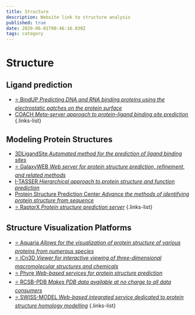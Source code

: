 ```yaml
---
title: Structure
description: Website link to structure analysis
published: true
date: 2020-06-01T00:46:16.030Z
tags: category
---
```


# Structure

## Ligand prediction

- [:star: BindUP *Predicting DNA and RNA binding proteins using the electrostatic patches on the protein surface*](https://vdclab-wiki.herokuapp.com/en/structure/ligand-prediction/BindUP)
- [COACH *Meta-server approach to protein-ligand binding site prediction*](https://vdclab-wiki.herokuapp.com/en/structure/ligand-prediction/COACH)
{.links-list}

## Modeling Protein Structures

- [3DLigandSite *Automated method for the prediction of ligand binding sites*](https://vdclab-wiki.herokuapp.com/en/structure/modeling-protein-structures/3DLigandSite)
- [:star: GalaxyWEB *Web server for protein structure prediction, refinement, and related methods*](https://vdclab-wiki.herokuapp.com/en/structure/modeling-protein-structures/GalaxyWEB)
- [I-TASSER *Hierarchical approach to protein structure and function prediction*](https://vdclab-wiki.herokuapp.com/en/structure/modeling-protein-structures/I-TASSER)
- [Protein Structure Prediction Center *Advance the methods of identifying protein structure from sequence*](https://vdclab-wiki.herokuapp.com/en/structure/modeling-protein-structures/Prediction-Center)
- [:star: RaptorX *Protein structure prediction server*](https://vdclab-wiki.herokuapp.com/en/structure/modeling-protein-structures/RaptorX)
{.links-list}

## Structure Visualization Platforms 

- [:star: Aquaria *Allows for the visualization of protein structure of various proteins from numerous species*](https://vdclab-wiki.herokuapp.com/en/structure/visualization-platforms/Aquaria)
- [:star: iCn3D *Viewer for interactive viewing of three-dimensional macromolecular structures and chemicals*](https://vdclab-wiki.herokuapp.com/en/structure/visualization-platforms/iCn3D)
- [:star: Phyre *Web-based services for protein structure prediction*](https://vdclab-wiki.herokuapp.com/en/structure/visualization-platforms/Phyre)
- [:star: RCSB-PDB *Makes PDB data available at no charge to all data consumers*](https://vdclab-wiki.herokuapp.com/en/structure/visualization-platforms/RCSB-PDB)
- [:star: SWISS-MODEL *Web-based integrated service dedicated to protein structure homology modelling*](https://vdclab-wiki.herokuapp.com/en/structure/visualization-platforms/SWISS-MODEL)
{.links-list}